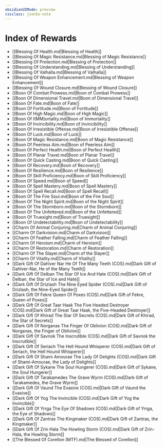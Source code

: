 ```yaml
---
obsidianUIMode: preview
cssclass: json5e-note
---
```

# Index of Rewards

- [[Blessing Of Health.md|Blessing of Health]]
- [[Blessing Of Magic Resistance.md|Blessing of Magic Resistance]]
- [[Blessing Of Protection.md|Blessing of Protection]]
- [[Blessing Of Understanding.md|Blessing of Understanding]]
- [[Blessing Of Valhalla.md|Blessing of Valhalla]]
- [[Blessing Of Weapon Enhancement.md|Blessing of Weapon Enhancement]]
- [[Blessing Of Wound Closure.md|Blessing of Wound Closure]]
- [[Boon Of Combat Prowess.md|Boon of Combat Prowess]]
- [[Boon Of Dimensional Travel.md|Boon of Dimensional Travel]]
- [[Boon Of Fate.md|Boon of Fate]]
- [[Boon Of Fortitude.md|Boon of Fortitude]]
- [[Boon Of High Magic.md|Boon of High Magic]]
- [[Boon Of I(MM)ortality.md|Boon of Immortality]]
- [[Boon Of Invincibility.md|Boon of Invincibility]]
- [[Boon Of Irresistible Offense.md|Boon of Irresistible Offense]]
- [[Boon Of Luck.md|Boon of Luck]]
- [[Boon Of Magic Resistance.md|Boon of Magic Resistance]]
- [[Boon Of Peerless Aim.md|Boon of Peerless Aim]]
- [[Boon Of Perfect Health.md|Boon of Perfect Health]]
- [[Boon Of Planar Travel.md|Boon of Planar Travel]]
- [[Boon Of Quick Casting.md|Boon of Quick Casting]]
- [[Boon Of Recovery.md|Boon of Recovery]]
- [[Boon Of Resilience.md|Boon of Resilience]]
- [[Boon Of Skill Proficiency.md|Boon of Skill Proficiency]]
- [[Boon Of Speed.md|Boon of Speed]]
- [[Boon Of Spell Mastery.md|Boon of Spell Mastery]]
- [[Boon Of Spell Recall.md|Boon of Spell Recall]]
- [[Boon Of The Fire Soul.md|Boon of the Fire Soul]]
- [[Boon Of The Night Spirit.md|Boon of the Night Spirit]]
- [[Boon Of The Stormborn.md|Boon of the Stormborn]]
- [[Boon Of The Unfettered.md|Boon of the Unfettered]]
- [[Boon Of Truesight.md|Boon of Truesight]]
- [[Boon Of Undetectability.md|Boon of Undetectability]]
- [[Charm Of Animal Conjuring.md|Charm of Animal Conjuring]]
- [[Charm Of Darkvision.md|Charm of Darkvision]]
- [[Charm Of Feather Falling.md|Charm of Feather Falling]]
- [[Charm Of Heroism.md|Charm of Heroism]]
- [[Charm Of Restoration.md|Charm of Restoration]]
- [[Charm Of The Slayer.md|Charm of the Slayer]]
- [[Charm Of Vitality.md|Charm of Vitality]]
- [[Dark Gift Of Dahlver Nar He Of The Many Teeth (COS).md|Dark Gift of Dahlver-Nar, He of the Many Teeth]]
- [[Dark Gift Of Delban The Star Of Ice And Hate (COS).md|Dark Gift of Delban, the Star of Ice and Hate]]
- [[Dark Gift Of Drizlash The Nine Eyed Spider (COS).md|Dark Gift of Drizlash, the Nine-Eyed Spider]]
- [[Dark Gift Of Fekre Queen Of Poxes (COS).md|Dark Gift of Fekre, Queen of Poxes]]
- [[Dark Gift Of Great Taar Haak The Five Headed Destroyer (COS).md|Dark Gift of Great Taar Haak, the Five-Headed Destroyer]]
- [[Dark Gift Of Khirad The Star Of Secrets (COS).md|Dark Gift of Khirad, the Star of Secrets]]
- [[Dark Gift Of Norganas The Finger Of Oblivion (COS).md|Dark Gift of Norganas, the Finger of Oblivion]]
- [[Dark Gift Of Savnok The Inscrutible (COS).md|Dark Gift of Savnok the Inscrutible]]
- [[Dark Gift Of Seriach The Hell Hound Whisperer (COS).md|Dark Gift of Seriach, the Hell Hound Whisperer]]
- [[Dark Gift Of Shami Amourae The Lady Of Delights (COS).md|Dark Gift of Shami-Amourae, the Lady of Delights]]
- [[Dark Gift Of Sykane The Soul Hungerer (COS).md|Dark Gift of Sykane, the Soul Hungerer]]
- [[Dark Gift Of Tarakamedes The Grave Wyrm (COS).md|Dark Gift of Tarakamedes, the Grave Wyrm]]
- [[Dark Gift Of Vaund The Evasive (COS).md|Dark Gift of Vaund the Evasive]]
- [[Dark Gift Of Yog The Invincible (COS).md|Dark Gift of Yog the Invincible]]
- [[Dark Gift Of Yrrga The Eye Of Shadows (COS).md|Dark Gift of Yrrga, the Eye of Shadows]]
- [[Dark Gift Of Zantras The Kingmaker (COS).md|Dark Gift of Zantras, the Kingmaker]]
- [[Dark Gift Of Zrin Hala The Howling Storm (COS).md|Dark Gift of Zrin-Hala, the Howling Storm]]
- [[The Blessed Of Corellon (MTF).md|The Blessed of Corellon]]
